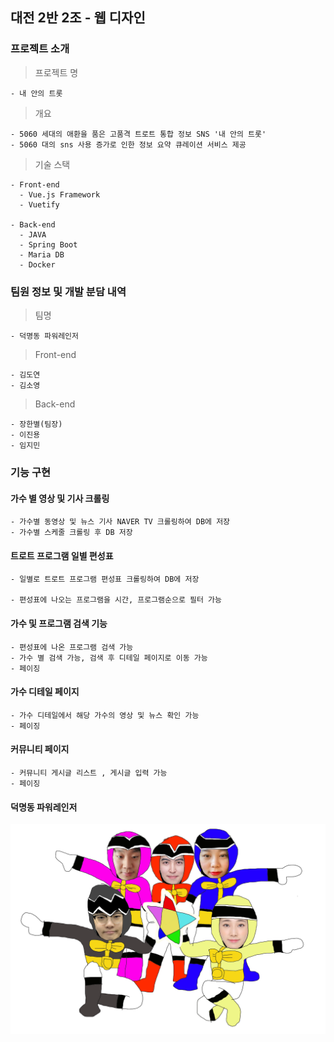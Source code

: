 ## 대전 2반 2조 - 웹 디자인

### 프로젝트 소개

> 프로젝트 명

    - 내 안의 트롯

> 개요
    
    - 5060 세대의 애환을 품은 고품격 트로트 통합 정보 SNS '내 안의 트롯'
    - 5060 대의 sns 사용 증가로 인한 정보 요약 큐레이션 서비스 제공  

> 기술 스택

    - Front-end
      - Vue.js Framework
      - Vuetify
    
    - Back-end
      - JAVA 
      - Spring Boot
      - Maria DB
      - Docker



### 팀원 정보 및 개발 분담 내역

> 팀명

    - 덕명동 파워레인저

> Front-end

    - 김도연
    - 김소영

>  Back-end

    - 장한별(팀장)
    - 이진용
    - 임지민



### 기능 구현


#### 가수 별 영상 및 기사 크롤링

    - 가수별 동영상 및 뉴스 기사 NAVER TV 크롤링하여 DB에 저장
    - 가수별 스케줄 크롤링 후 DB 저장 
    

#### 트로트 프로그램 일별 편성표

    - 일별로 트로트 프로그램 편성표 크롤링하여 DB에 저장
    
    - 편성표에 나오는 프로그램을 시간, 프로그램순으로 필터 가능

      

#### 가수 및 프로그램 검색 기능

    - 편성표에 나온 프로그램 검색 가능
    - 가수 별 검색 가능, 검색 후 디테일 페이지로 이동 가능
    - 페이징 


#### 가수 디테일 페이지

    - 가수 디테일에서 해당 가수의 영상 및 뉴스 확인 가능 
    - 페이징
    

#### 커뮤니티 페이지

    - 커뮤니티 게시글 리스트 , 게시글 입력 가능
    - 페이징
    
    
#### 덕명동 파워레인저  

![덕명동 파워레인저의 힘을 보여줄겠다](./S(owo)Z/dmp.png)